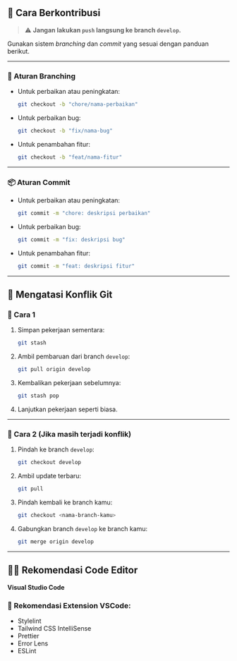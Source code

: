 ## 🤝 Cara Berkontribusi

> ⚠️ **Jangan lakukan `push` langsung ke branch `develop`.**

Gunakan sistem _branching_ dan _commit_ yang sesuai dengan panduan berikut.

---

### 🔀 Aturan Branching

- Untuk perbaikan atau peningkatan:
  ```bash
  git checkout -b "chore/nama-perbaikan"
  ```

- Untuk perbaikan bug:
  ```bash
  git checkout -b "fix/nama-bug"
  ```

- Untuk penambahan fitur:
  ```bash
  git checkout -b "feat/nama-fitur"
  ```

---

### 📦 Aturan Commit

- Untuk perbaikan atau peningkatan:
  ```bash
  git commit -m "chore: deskripsi perbaikan"
  ```

- Untuk perbaikan bug:
  ```bash
  git commit -m "fix: deskripsi bug"
  ```

- Untuk penambahan fitur:
  ```bash
  git commit -m "feat: deskripsi fitur"
  ```

---

## 🧩 Mengatasi Konflik Git

### 🔧 Cara 1

1. Simpan pekerjaan sementara:
   ```bash
   git stash
   ```

2. Ambil pembaruan dari branch `develop`:
   ```bash
   git pull origin develop
   ```

3. Kembalikan pekerjaan sebelumnya:
   ```bash
   git stash pop
   ```

4. Lanjutkan pekerjaan seperti biasa.

---

### 🔧 Cara 2 (Jika masih terjadi konflik)

1. Pindah ke branch `develop`:
   ```bash
   git checkout develop
   ```

2. Ambil update terbaru:
   ```bash
   git pull
   ```

3. Pindah kembali ke branch kamu:
   ```bash
   git checkout <nama-branch-kamu>
   ```

4. Gabungkan branch `develop` ke branch kamu:
   ```bash
   git merge origin develop
   ```

---

## 🧑‍💻 Rekomendasi Code Editor

**Visual Studio Code**

### 🔌 Rekomendasi Extension VSCode:

- Stylelint
- Tailwind CSS IntelliSense
- Prettier
- Error Lens
- ESLint